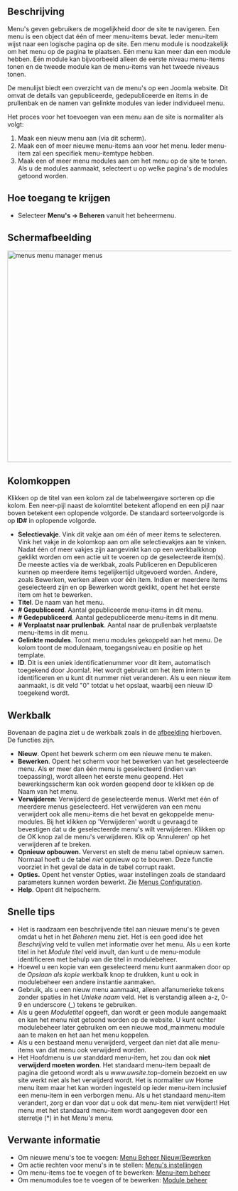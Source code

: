 <!-- Filename: Help4.x:Menus / Display title: Menu's -->

## Beschrijving

Menu's geven gebruikers de mogelijkheid door de site te navigeren. Een
menu is een object dat één of meer menu-items bevat. Ieder menu-item
wijst naar een logische pagina op de site. Een menu module is
noodzakelijk om het menu op de pagina te plaatsen. Eén menu kan meer dan
een module hebben. Eén module kan bijvoorbeeld alleen de eerste niveau
menu-items tonen en de tweede module kan de menu-items van het tweede
niveaus tonen.

De menulijst biedt een overzicht van de menu's op een Joomla website.
Dit omvat de details van gepubliceerde, gedepubliceerde en items in de
prullenbak en de namen van gelinkte modules van ieder individueel menu.

Het proces voor het toevoegen van een menu aan de site is normaliter als
volgt:

1.  Maak een nieuw menu aan (via dit scherm).
2.  Maak een of meer nieuwe menu-items aan voor het menu. Ieder
    menu-item zal een specifiek menu-itemtype hebben.
3.  Maak een of meer menu modules aan om het menu op de site te tonen.
    Als u de modules aanmaakt, selecteert u op welke pagina's de modules
    getoond worden.

## Hoe toegang te krijgen

- Selecteer **Menu's → Beheren** vanuit het beheermenu.

## Schermafbeelding

<img
src="https://docs.joomla.org/images/thumb/6/61/Help-4x-menus-menu-manager-menus-nl.png/800px-Help-4x-menus-menu-manager-menus-nl.png"
decoding="async"
srcset="https://docs.joomla.org/images/6/61/Help-4x-menus-menu-manager-menus-nl.png 1.5x"
data-file-width="1159" data-file-height="690" width="800" height="476"
alt="menus menu manager menus" />

## Kolomkoppen

Klikken op de titel van een kolom zal de tabelweergave sorteren op die
kolom. Een neer-pijl naast de kolomtitel betekent aflopend en een pijl
naar boven betekent een oplopende volgorde. De standaard sorteervolgorde
is op **ID#** in oplopende volgorde.

- **Selectievakje**. Vink dit vakje aan om één of meer items te
  selecteren. Vink het vakje in de kolomkop aan om alle selectievakjes
  aan te vinken. Nadat één of meer vakjes zijn aangevinkt kan op een
  werkbalkknop geklikt worden om een actie uit te voeren op de
  geselecteerde item(s). De meeste acties via de werkbak, zoals
  Publiceren en Depubliceren kunnen op meerdere items tegelijkertijd
  uitgevoerd worden. Andere, zoals Bewerken, werken alleen voor één
  item. Indien er meerdere items geselecteerd zijn en op Bewerken wordt
  geklikt, opent het het eerste item om het te bewerken.
- **Titel**. De naam van het menu.
- **\# Gepubliceerd**. Aantal gepubliceerde menu-items in dit menu.
- **\# Gedepubliceerd**. Aantal gedepubliceerde menu-items in dit menu.
- **\# Verplaatst naar prullenbak**. Aantal naar de prullenbak
  verplaatste menu-items in dit menu.
- **Gelinkte modules**. Toont menu modules gekoppeld aan het menu. De
  kolom toont de modulenaam, toegangsniveau en positie op het template.
- **ID**. Dit is een uniek identificatienummer voor dit item,
  automatisch toegekend door Joomla!. Het wordt gebruikt om het item
  intern te identificeren en u kunt dit nummer niet veranderen. Als u
  een nieuw item aanmaakt, is dit veld "0" totdat u het opslaat, waarbij
  een nieuw ID toegekend wordt.

## Werkbalk

Bovenaan de pagina ziet u de werkbalk zoals in de
[afbeelding](#Schermafbeelding) hierboven. De functies zijn.

- **Nieuw**. Opent het bewerk scherm om een nieuwe menu te maken.
- **Bewerken**. Opent het scherm voor het bewerken van het geselecteerde
  menu. Als er meer dan één menu is geselecteerd (indien van
  toepassing), wordt alleen het eerste menu geopend. Het
  bewerkingsscherm kan ook worden geopend door te klikken op de Naam van
  het menu.
- **Verwijderen:** Verwijderd de geselecteerde menus. Werkt met één of
  meerdere menus geselecteerd. Het verwijderen van een menu verwijdert
  ook alle menu-items die het bevat en gekoppelde menu-modules. Bij het
  klikken op 'Verwijderen' wordt u gevraagd te bevestigen dat u de
  geselecteerde menu's wilt verwijderen. Klikken op de OK knop zal de
  menu's verwijderen. Klik op 'Annuleren' op het verwijderen af te
  breken.
- **Opnieuw opbouwen.** Ververst en stelt de menu tabel opnieuw samen.
  Normaal hoeft u de tabel *niet* opnieuw op te bouwen. Deze functie
  voorziet in het geval de data in de tabel corrupt raakt.
- **Opties.** Opent het venster Opties, waar instellingen zoals de
  standaard parameters kunnen worden bewerkt. Zie [Menus
  Configuration](https://docs.joomla.org/Help4.x:Components_Menus_Configuration "Special:MyLanguage/Help4.x:Components Menus Configuration").
- **Help**. Opent dit helpscherm.

## Snelle tips

- Het is raadzaam een beschrijvende titel aan nieuwe menu's te geven
  omdat u het in het *Beheren* menu ziet. Het is een goed idee het
  *Beschrijving* veld te vullen met informatie over het menu. Als u een
  korte titel in het *Module titel* veld invult, dan kunt u de
  menu-module identificeren met behulp van die titel in modulebeheer.
- Hoewel u een kopie van een geselecteerd menu kunt aanmaken door op de
  *Opslaan als kopie* werkbalk knop te drukken, kunt u ook in
  modulebeheer een andere instantie aanmaken.
- Gebruik, als u een nieuw menu aanmaakt, alleen alfanumerieke tekens
  zonder spaties in het *Unieke naam* veld. Het is verstandig alleen
  a-z, 0-9 en underscore (\_) tekens te gebruiken.
- Als u geen *Moduletitel* opgeeft, dan wordt er geen module aangemaakt
  en kan het menu niet getoond worden op de website. U kunt echter
  modulebeheer later gebruiken om een nieuwe mod_mainmenu module aan te
  maken en het aan het menu koppelen.
- Als u een bestaand menu verwijderd, vergeet dan niet dat alle
  menu-items van dat menu ook verwijderd worden.
- Het Hoofdmenu is uw standdard menu-item, het zou dan ook **niet
  verwijderd moeten worden**. Het standaard menu-item bepaalt de pagina
  die getoond wordt als u www.*uwsite*.top-domein bezoekt en uw site
  werkt niet als het verwijderd wordt. Het is normaliter uw Home menu
  item maar het kan worden ingesteld op ieder menu-item inclusief een
  menu-item in een verborgen menu. Als u het standaard menu-item
  verandert, zorg er dan voor dat u ook dat menu-item niet verwijdert!
  Het menu met het standaard menu-item wordt aangegeven door een
  sterretje (\*) in het *Menu's* menu.

## Verwante informatie

- Om nieuwe menu's toe te voegen: [Menu Beheer
  Nieuw/Bewerken](https://docs.joomla.org/Help4.x:Menus:_Edit/nl "Help4.x:Menus: Edit/nl")
- Om actie rechten voor menu's in te stellen: [Menu's
  instellingen](https://docs.joomla.org/Help4.x:Menus:_Options/nl "Help4.x:Menus: Options/nl")
- Om menu-items toe te voegen of te bewerken: [Menu-item
  beheer](https://docs.joomla.org/Help4.x:Menus:_Items/nl "Help4.x:Menus: Items/nl")
- Om menumodules toe te voegen of te bewerken: [Module
  beheer](https://docs.joomla.org/Help4.x:Menu_Item:_New_Item/nl "Help4.x:Menu Item: New Item/nl")
